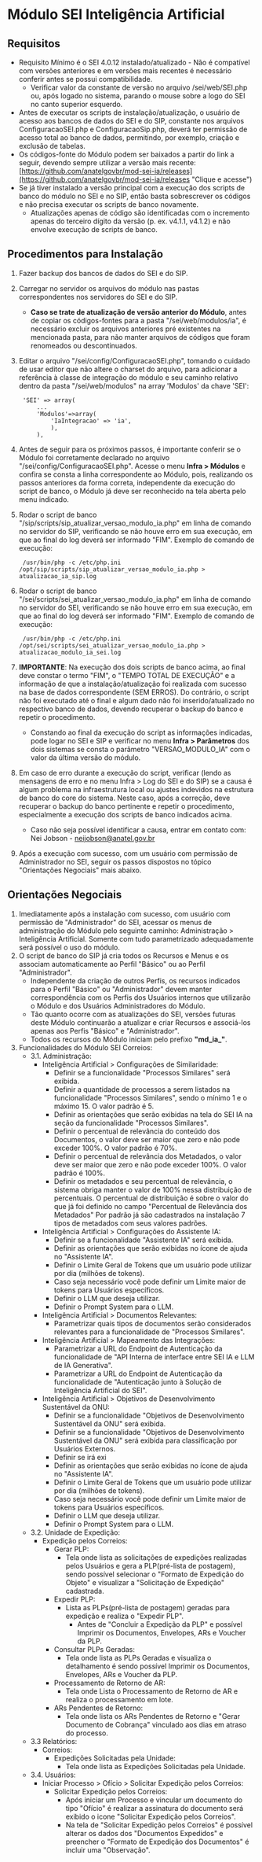 # Módulo SEI Inteligência Artificial

## Requisitos
- Requisito Mínimo é o SEI 4.0.12 instalado/atualizado - Não é compatível com versões anteriores e em versões mais recentes é necessário conferir antes se possui compatibilidade.
   - Verificar valor da constante de versão no arquivo /sei/web/SEI.php ou, após logado no sistema, parando o mouse sobre a logo do SEI no canto superior esquerdo.
- Antes de executar os scripts de instalação/atualização, o usuário de acesso aos bancos de dados do SEI e do SIP, constante nos arquivos ConfiguracaoSEI.php e ConfiguracaoSip.php, deverá ter permissão de acesso total ao banco de dados, permitindo, por exemplo, criação e exclusão de tabelas.
- Os códigos-fonte do Módulo podem ser baixados a partir do link a seguir, devendo sempre utilizar a versão mais recente: [https://github.com/anatelgovbr/mod-sei-ia/releases](https://github.com/anatelgovbr/mod-sei-ia/releases "Clique e acesse")
- Se já tiver instalado a versão principal com a execução dos scripts de banco do módulo no SEI e no SIP, então basta sobrescrever os códigos e não precisa executar os scripts de banco novamente.
   - Atualizações apenas de código são identificadas com o incremento apenas do terceiro dígito da versão (p. ex. v4.1.1, v4.1.2) e não envolve execução de scripts de banco.

## Procedimentos para Instalação
1. Fazer backup dos bancos de dados do SEI e do SIP.
2. Carregar no servidor os arquivos do módulo nas pastas correspondentes nos servidores do SEI e do SIP.
   - **Caso se trate de atualização de versão anterior do Módulo**, antes de copiar os códigos-fontes para a pasta "/sei/web/modulos/ia", é necessário excluir os arquivos anteriores pré existentes na mencionada pasta, para não manter arquivos de códigos que foram renomeados ou descontinuados.
3. Editar o arquivo "/sei/config/ConfiguracaoSEI.php", tomando o cuidado de usar editor que não altere o charset do arquivo, para adicionar a referência à classe de integração do módulo e seu caminho relativo dentro da pasta "/sei/web/modulos" na array 'Modulos' da chave 'SEI':

		'SEI' => array(
			...
			'Modulos'=>array(
				'IaIntegracao' => 'ia',
				),
			),

4. Antes de seguir para os próximos passos, é importante conferir se o Módulo foi corretamente declarado no arquivo "/sei/config/ConfiguracaoSEI.php". Acesse o menu **Infra > Módulos** e confira se consta a linha correspondente ao Módulo, pois, realizando os passos anteriores da forma correta, independente da execução do script de banco, o Módulo já deve ser reconhecido na tela aberta pelo menu indicado.
5. Rodar o script de banco "/sip/scripts/sip_atualizar_versao_modulo_ia.php" em linha de comando no servidor do SIP, verificando se não houve erro em sua execução, em que ao final do log deverá ser informado "FIM". Exemplo de comando de execução:

		/usr/bin/php -c /etc/php.ini /opt/sip/scripts/sip_atualizar_versao_modulo_ia.php > atualizacao_ia_sip.log

6. Rodar o script de banco "/sei/scripts/sei_atualizar_versao_modulo_ia.php" em linha de comando no servidor do SEI, verificando se não houve erro em sua execução, em que ao final do log deverá ser informado "FIM". Exemplo de comando de execução:

		/usr/bin/php -c /etc/php.ini /opt/sei/scripts/sei_atualizar_versao_modulo_ia.php > atualizacao_modulo_ia_sei.log

7. **IMPORTANTE**: Na execução dos dois scripts de banco acima, ao final deve constar o termo "FIM", o "TEMPO TOTAL DE EXECUÇÃO" e a informação de que a instalação/atualização foi realizada com sucesso na base de dados correspondente (SEM ERROS). Do contrário, o script não foi executado até o final e algum dado não foi inserido/atualizado no respectivo banco de dados, devendo recuperar o backup do banco e repetir o procedimento.
   - Constando ao final da execução do script as informações indicadas, pode logar no SEI e SIP e verificar no menu **Infra > Parâmetros** dos dois sistemas se consta o parâmetro "VERSAO_MODULO_IA" com o valor da última versão do módulo.
8. Em caso de erro durante a execução do script, verificar (lendo as mensagens de erro e no menu Infra > Log do SEI e do SIP) se a causa é algum problema na infraestrutura local ou ajustes indevidos na estrutura de banco do core do sistema. Neste caso, após a correção, deve recuperar o backup do banco pertinente e repetir o procedimento, especialmente a execução dos scripts de banco indicados acima.
	- Caso não seja possível identificar a causa, entrar em contato com: Nei Jobson - neijobson@anatel.gov.br
9. Após a execução com sucesso, com um usuário com permissão de Administrador no SEI, seguir os passos dispostos no tópico "Orientações Negociais" mais abaixo.

## Orientações Negociais
1. Imediatamente após a instalação com sucesso, com usuário com permissão de "Administrador" do SEI, acessar os menus de administração do Módulo pelo seguinte caminho: Administração > Inteligência Artificial. Somente com tudo parametrizado adequadamente será possível o uso do módulo.
2. O script de banco do SIP já cria todos os Recursos e Menus e os associam automaticamente ao Perfil "Básico" ou ao Perfil "Administrador".
	- Independente da criação de outros Perfis, os recursos indicados para o Perfil "Básico" ou "Administrador" devem manter correspondência com os Perfis dos Usuários internos que utilizarão o Módulo e dos Usuários Administradores do Módulo.
	- Tão quanto ocorre com as atualizações do SEI, versões futuras deste Módulo continuarão a atualizar e criar Recursos e associá-los apenas aos Perfis "Básico" e "Administrador".
	- Todos os recursos do Módulo iniciam pelo prefixo **"md_ia_"**.
3. Funcionalidades do Módulo SEI Correios:
	- 3.1. Administração:
		- Inteligência Artificial > Configurações de Similaridade:
			- Definir se a funcionalidade "Processos Similares" será exibida.
            - Definir a quantidade de processos a serem listados na funcionalidade "Processos Similares", sendo o mínimo 1 e o máximo 15. O valor padrão é 5.
            - Definir as orientações que serão exibidas na tela do SEI IA na seção da funcionalidade "Processos Similares".
            - Definir o percentual de relevância do conteúdo dos Documentos, o valor deve ser maior que zero e não pode exceder 100%. O valor padrão é 70%.
            - Definir o percentual de relevância dos Metadados, o valor deve ser maior que zero e não pode exceder 100%. O valor padrão é 100%.
            - Definir os metadados e seu percentual de relevância, o sistema obriga manter o valor de 100% nessa distribuição de percentuais. O percentual de distribuição é sobre o valor do que já foi definido no campo "Percentual de Relevância dos Metadados" Por padrão já são cadastrados na instalação 7 tipos de metadados com seus valores padrões.
        - Inteligência Artificial > Configurações do Assistente IA:
            - Definir se a funcionalidade "Assistente IA" será exibida.
            - Definir as orientações que serão exibidas no ícone de ajuda no "Assistente IA".
            - Definir o Limite Geral de Tokens que um usuário pode utilizar por dia (milhões de tokens).
            - Caso seja necessário você pode definir um Limite maior de tokens para Usuários específicos.
            - Definir o LLM que deseja utilizar.
            - Definir o Prompt System para o LLM.
        - Inteligência Artificial > Documentos Relevantes:
            - Parametrizar quais tipos de documentos serão considerados relevantes para a funcionalidade de "Processos Similares". 
        - Inteligência Artificial > Mapeamento das Integrações:
            - Parametrizar a URL do Endpoint de Autenticação da funcionalidade de "API Interna de interface entre SEI IA e LLM de IA Generativa".
            - Parametrizar a URL do Endpoint de Autenticação da funcionalidade de "Autenticação junto à Solução de Inteligência Artificial do SEI". 
        - Inteligência Artificial > Objetivos de Desenvolvimento Sustentável da ONU:
            - Definir se a funcionalidade "Objetivos de Desenvolvimento Sustentável da ONU" será exibida.
            - Definir se a funcionalidade "Objetivos de Desenvolvimento Sustentável da ONU" será exibida para classificação por Usuários Externos.
            - Definir se irá exi
            - Definir as orientações que serão exibidas no ícone de ajuda no "Assistente IA".
            - Definir o Limite Geral de Tokens que um usuário pode utilizar por dia (milhões de tokens).
            - Caso seja necessário você pode definir um Limite maior de tokens para Usuários específicos.
            - Definir o LLM que deseja utilizar.
            - Definir o Prompt System para o LLM.        
	- 3.2. Unidade de Expedição:
		- Expedição pelos Correios:
			- Gerar PLP: 
				- Tela onde lista as solicitações de expedições realizadas pelos Usuários e gera a PLP(pré-lista de postagem), sendo possível selecionar o "Formato de Expedição do Objeto" e visualizar a "Solicitação de Expedição" cadastrada.
			- Expedir PLP:
				- Lista as PLPs(pré-lista de postagem) geradas para expedição e realiza o "Expedir PLP".
					- Antes de "Concluir a Expedição da PLP" e possível Imprimir os Documentos, Envelopes, ARs e Voucher da PLP.
			- Consultar PLPs Geradas:
				- Tela onde lista as PLPs Geradas e visualiza o detalhamento é sendo possível Imprimir os Documentos, Envelopes, ARs e Voucher da PLP.
			- Processamento de Retorno de AR:
				- Tela onde Lista o Processamento de Retorno de AR e realiza o processamento em lote.
			- ARs Pendentes de Retorno:
				- Tela onde lista os ARs Pendentes de Retorno e "Gerar Documento de Cobrança" vinculado aos dias em atraso do processo.
	- 3.3 Relatórios:
		- Correios:
			- Expedições Solicitadas pela Unidade:
				- Tela onde lista as Expedições Solicitadas pela Unidade.
	- 3.4. Usuários:
		- Iniciar Processo > Ofício > Solicitar Expedição pelos Correios:
			- Solicitar Expedição pelos Correios:
				- Após iniciar um Processo e vincular um documento do tipo "Ofício" é realizar a assinatura do documento será exibido o icone "Solicitar Expedição pelos Correios".
				- Na tela de "Solicitar Expedição pelos Correios" é possível alterar os dados dos "Documentos Expedidos" e preencher o "Formato de Expedição dos Documentos" é incluir uma "Observação".
